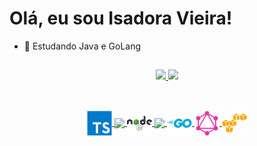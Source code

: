 # Olá, eu sou Isadora Vieira!

- 🌱 Estudando Java e GoLang

##

<div align="center">
  <a href="https://github.com/isadoravieira">
  <img height="180em" src="https://github-readme-stats.vercel.app/api?username=isadoravieira&show_icons=true&theme=radical&include_all_commits=true&count_private=true"/>
  <img height="180em" src="https://github-readme-stats.vercel.app/api/top-langs/?username=isadoravieira&layout=compact&langs_count=7&theme=radical"/>
</div>

  ##
<div align="center" style="display: inline_block" ><br>
  <img align="center" height="40em" src="https://github.com/devicons/devicon/blob/v2.15.1/icons/typescript/typescript-original.svg" />
  <img align="center" height="40em" src="https://cdn.jsdelivr.net/gh/devicons/devicon/icons/javascript/javascript-original.svg" />
  <img align="center" height="40em" src="https://github.com/devicons/devicon/blob/v2.15.1/icons/nodejs/nodejs-original-wordmark.svg" />
  <img align="center" height="40em" src="https://cdn.jsdelivr.net/gh/devicons/devicon/icons/java/java-original.svg" />
  <img align="center" height="40em" src="https://github.com/devicons/devicon/blob/v2.15.1/icons/go/go-original-wordmark.svg" />
  <img align="center" height="40em" src="https://github.com/devicons/devicon/blob/v2.15.1/icons/graphql/graphql-plain.svg" />
  <img align="center" height="40em" src="https://github.com/devicons/devicon/blob/v2.15.1/icons/amazonwebservices/amazonwebservices-original.svg" />
          

</div>  

  
